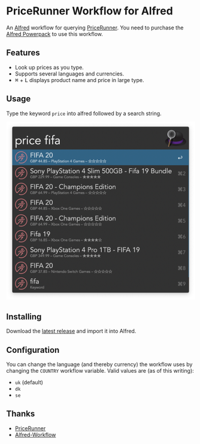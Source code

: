 # PriceRunner Workflow for Alfred

An [Alfred][alfred] workflow for querying [PriceRunner][pricerunner]. You need
to purchase the [Alfred Powerpack][alfred-powerpack] to use this workflow.

## Features

* Look up prices as you type.
* Supports several languages and currencies.
* <kbd>⌘</kbd> + <kbd>L</kbd> displays product name and price in large type.

## Usage

Type the keyword `price` into alfred followed by a search string.

![Screenshot](screenshot.png)

## Installing

Download the [latest release][gh-latest-release] and import it into Alfred.

## Configuration

You can change the language (and thereby currency) the workflow uses by
changing the `COUNTRY` workflow variable. Valid values are (as of this
writing):

* `uk` (default)
* `dk`
* `se`

## Thanks

* [PriceRunner][pricerunner]
* [Alfred-Workflow][alfred-workflow]

[alfred]: https://www.alfredapp.com
[alfred-powerpack]: https://www.alfredapp.com/powerpack
[alfred-workflow]: http://www.deanishe.net/alfred-workflow
[pricerunner]: https://www.pricerunner.com
[gh-latest-release]: https://github.com/sniarn/alfred-pricerunner-workflow/releases/latest
